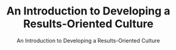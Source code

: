 ---
layout: resources-landing
title: "An Introduction to Developing a Results-Oriented Culture"
subtitle: "An Introduction to Developing a Results-Oriented Culture"
filters: federal-financial-assistance uniform-guidance training omb 2021
external_link: https://vimeo.com/497714452/2344ed2b6b
---